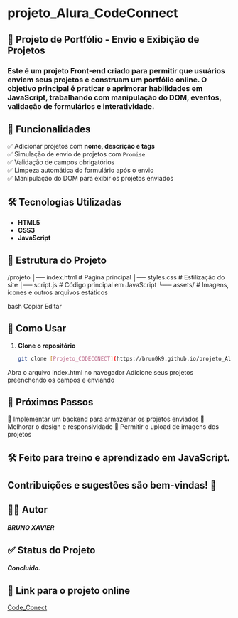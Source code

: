 # projeto_Alura_CodeConnect

## 🚀 Projeto de Portfólio - Envio e Exibição de Projetos  

### Este é um **projeto Front-end** criado para permitir que usuários enviem seus projetos e construam um portfólio online. O objetivo principal é **praticar e aprimorar habilidades em JavaScript**, trabalhando com manipulação do DOM, eventos, validação de formulários e interatividade.  

## 🎯 Funcionalidades  

✅ Adicionar projetos com **nome, descrição e tags**  
✅ Simulação de envio de projetos com `Promise`  
✅ Validação de campos obrigatórios  
✅ Limpeza automática do formulário após o envio  
✅ Manipulação do DOM para exibir os projetos enviados  

## 🛠️ Tecnologias Utilizadas  

- **HTML5**  
- **CSS3**  
- **JavaScript**  

## 📂 Estrutura do Projeto  

/projeto │── index.html # Página principal │── styles.css # Estilização do site │── script.js # Código principal em JavaScript └── assets/ # Imagens, ícones e outros arquivos estáticos

bash
Copiar
Editar

## 🚀 Como Usar  

1. **Clone o repositório**  
   ```sh
   git clone [Projeto_CODECONECT](https://brun0k9.github.io/projeto_Alura_CodeConnect/)
Abra o arquivo index.html no navegador
Adicione seus projetos preenchendo os campos e enviando

## 📌 Próximos Passos
🔹 Implementar um backend para armazenar os projetos enviados
🔹 Melhorar o design e responsividade
🔹 Permitir o upload de imagens dos projetos

## 🛠️ Feito para treino e aprendizado em JavaScript.
## Contribuições e sugestões são bem-vindas! 🚀

## 👨‍💻 Autor 

##### BRUNO XAVIER

## ✅ Status do Projeto 

##### Concluído.

## 🔗 Link para o projeto online 

[Code_Conect](https://brun0k9.github.io/projeto_Alura_CodeConnect/)

